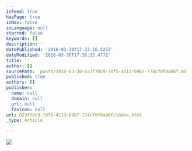 ```yaml
---
inFeed: true
hasPage: true
inNav: false
inLanguage: null
starred: false
keywords: []
description: ''
datePublished: '2016-03-30T17:37:16.525Z'
dateModified: '2016-03-30T17:36:35.477Z'
title: ''
author: []
sourcePath: _posts/2016-03-30-023f7dc9-78f5-4113-b9b7-774cf0f0a86f.md
published: true
authors: []
publisher:
  name: null
  domain: null
  url: null
  favicon: null
url: 023f7dc9-78f5-4113-b9b7-774cf0f0a86f/index.html
_type: Article

---
```

![](https://the-grid-user-content.s3-us-west-2.amazonaws.com/7baf34a4-12d1-48b2-b18b-35be525419be.jpg)